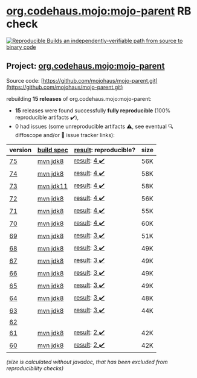 [org.codehaus.mojo:mojo-parent](https://central.sonatype.com/artifact/org.codehaus.mojo/mojo-parent/75/versions) RB check
=======

[![Reproducible Builds](https://reproducible-builds.org/images/logos/rb.svg) an independently-verifiable path from source to binary code](https://reproducible-builds.org/)

## Project: [org.codehaus.mojo:mojo-parent](https://central.sonatype.com/artifact/org.codehaus.mojo/mojo-parent/75/versions)

Source code: [https://github.com/mojohaus/mojo-parent.git](https://github.com/mojohaus/mojo-parent.git)

rebuilding **15 releases** of org.codehaus.mojo:mojo-parent:
- **15** releases were found successfully **fully reproducible** (100% reproducible artifacts :heavy_check_mark:),
- 0 had issues (some unreproducible artifacts :warning:, see eventual :mag: diffoscope and/or :memo: issue tracker links):

| version | [build spec](/BUILDSPEC.md) | [result](https://reproducible-builds.org/docs/jvm/): reproducible? | size |
| -- | --------- | ------ | -- |
| [75](https://central.sonatype.com/artifact/org.codehaus.mojo/mojo-parent/75/pom) | [mvn jdk8](mojo-parent-75.buildspec) | [result](mojo-parent-75.buildinfo): [4 :heavy_check_mark: ](mojo-parent-75.buildcompare) | 56K |
| [74](https://central.sonatype.com/artifact/org.codehaus.mojo/mojo-parent/74/pom) | [mvn jdk8](mojo-parent-74.buildspec) | [result](mojo-parent-74.buildinfo): [4 :heavy_check_mark: ](mojo-parent-74.buildcompare) | 58K |
| [73](https://central.sonatype.com/artifact/org.codehaus.mojo/mojo-parent/73/pom) | [mvn jdk11](mojo-parent-73.buildspec) | [result](mojo-parent-73.buildinfo): [4 :heavy_check_mark: ](mojo-parent-73.buildcompare) | 58K |
| [72](https://central.sonatype.com/artifact/org.codehaus.mojo/mojo-parent/72/pom) | [mvn jdk8](mojo-parent-72.buildspec) | [result](mojo-parent-72.buildinfo): [4 :heavy_check_mark: ](mojo-parent-72.buildcompare) | 56K |
| [71](https://central.sonatype.com/artifact/org.codehaus.mojo/mojo-parent/71/pom) | [mvn jdk8](mojo-parent-71.buildspec) | [result](mojo-parent-71.buildinfo): [4 :heavy_check_mark: ](mojo-parent-71.buildcompare) | 55K |
| [70](https://central.sonatype.com/artifact/org.codehaus.mojo/mojo-parent/70/pom) | [mvn jdk8](mojo-parent-70.buildspec) | [result](mojo-parent-70.buildinfo): [4 :heavy_check_mark: ](mojo-parent-70.buildcompare) | 60K |
| [69](https://central.sonatype.com/artifact/org.codehaus.mojo/mojo-parent/69/pom) | [mvn jdk8](mojo-parent-69.buildspec) | [result](mojo-parent-69.buildinfo): [3 :heavy_check_mark: ](mojo-parent-69.buildcompare) | 51K |
| [68](https://central.sonatype.com/artifact/org.codehaus.mojo/mojo-parent/68/pom) | [mvn jdk8](mojo-parent-68.buildspec) | [result](mojo-parent-68.buildinfo): [3 :heavy_check_mark: ](mojo-parent-68.buildcompare) | 49K |
| [67](https://central.sonatype.com/artifact/org.codehaus.mojo/mojo-parent/67/pom) | [mvn jdk8](mojo-parent-67.buildspec) | [result](mojo-parent-67.buildinfo): [3 :heavy_check_mark: ](mojo-parent-67.buildcompare) | 49K |
| [66](https://central.sonatype.com/artifact/org.codehaus.mojo/mojo-parent/66/pom) | [mvn jdk8](mojo-parent-66.buildspec) | [result](mojo-parent-66.buildinfo): [3 :heavy_check_mark: ](mojo-parent-66.buildcompare) | 49K |
| [65](https://central.sonatype.com/artifact/org.codehaus.mojo/mojo-parent/65/pom) | [mvn jdk8](mojo-parent-65.buildspec) | [result](mojo-parent-65.buildinfo): [3 :heavy_check_mark: ](mojo-parent-65.buildcompare) | 49K |
| [64](https://central.sonatype.com/artifact/org.codehaus.mojo/mojo-parent/64/pom) | [mvn jdk8](mojo-parent-64.buildspec) | [result](mojo-parent-64.buildinfo): [3 :heavy_check_mark: ](mojo-parent-64.buildcompare) | 48K |
| [63](https://central.sonatype.com/artifact/org.codehaus.mojo/mojo-parent/63/pom) | [mvn jdk8](mojo-parent-63.buildspec) | [result](mojo-parent-63.buildinfo): [3 :heavy_check_mark: ](mojo-parent-63.buildcompare) | 44K |
| [62](https://central.sonatype.com/artifact/org.codehaus.mojo/mojo-parent/62/pom) | | | |
| [61](https://central.sonatype.com/artifact/org.codehaus.mojo/mojo-parent/61/pom) | [mvn jdk8](mojo-parent-61.buildspec) | [result](mojo-parent-61.buildinfo): [2 :heavy_check_mark: ](mojo-parent-61.buildcompare) | 42K |
| [60](https://central.sonatype.com/artifact/org.codehaus.mojo/mojo-parent/60/pom) | [mvn jdk8](mojo-parent-60.buildspec) | [result](mojo-parent-60.buildinfo): [2 :heavy_check_mark: ](mojo-parent-60.buildcompare) | 42K |

<i>(size is calculated without javadoc, that has been excluded from reproducibility checks)</i>

